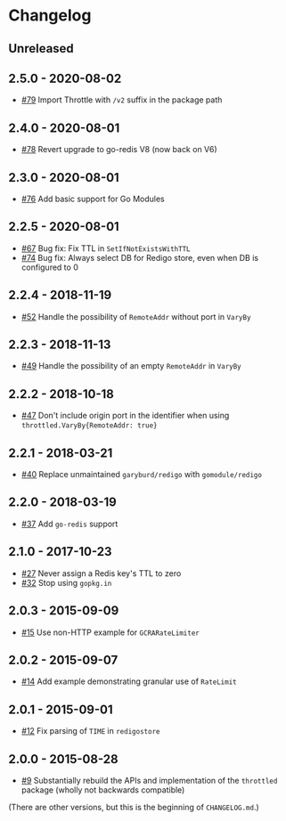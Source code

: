 # Changelog

## Unreleased

## 2.5.0 - 2020-08-02
* [#79](https://github.com/throttled/throttled/pull/79) Import Throttle with `/v2` suffix in the package path

## 2.4.0 - 2020-08-01
* [#78](https://github.com/throttled/throttled/pull/78) Revert upgrade to go-redis V8 (now back on V6)

## 2.3.0 - 2020-08-01
* [#76](https://github.com/throttled/throttled/pull/76) Add basic support for Go Modules

## 2.2.5 - 2020-08-01
* [#67](https://github.com/throttled/throttled/pull/67) Bug fix: Fix TTL in `SetIfNotExistsWithTTL`
* [#74](https://github.com/throttled/throttled/pull/74) Bug fix: Always select DB for Redigo store, even when DB is configured to 0

## 2.2.4 - 2018-11-19
* [#52](https://github.com/throttled/throttled/pull/52) Handle the possibility of `RemoteAddr` without port in `VaryBy`

## 2.2.3 - 2018-11-13
* [#49](https://github.com/throttled/throttled/pull/49) Handle the possibility of an empty `RemoteAddr` in `VaryBy`

## 2.2.2 - 2018-10-18
* [#47](https://github.com/throttled/throttled/pull/47) Don't include origin port in the identifier when using `throttled.VaryBy{RemoteAddr: true}`

## 2.2.1 - 2018-03-21
* [#40](https://github.com/throttled/throttled/pull/40) Replace unmaintained `garyburd/redigo` with `gomodule/redigo`

## 2.2.0 - 2018-03-19
* [#37](https://github.com/throttled/throttled/pull/37) Add `go-redis` support

## 2.1.0 - 2017-10-23
* [#27](https://github.com/throttled/throttled/pull/27) Never assign a Redis key's TTL to zero
* [#32](https://github.com/throttled/throttled/pull/32) Stop using `gopkg.in`

## 2.0.3 - 2015-09-09
* [#15](https://github.com/throttled/throttled/pull/15) Use non-HTTP example for `GCRARateLimiter`

## 2.0.2 - 2015-09-07
* [#14](https://github.com/throttled/throttled/pull/14) Add example demonstrating granular use of `RateLimit`

## 2.0.1 - 2015-09-01
* [#12](https://github.com/throttled/throttled/pull/12) Fix parsing of `TIME` in `redigostore`

## 2.0.0 - 2015-08-28
* [#9](https://github.com/throttled/throttled/pull/9) Substantially rebuild the APIs and implementation of the `throttled` package (wholly not backwards compatible)

(There are other versions, but this is the beginning of `CHANGELOG.md`.)

<!--
# vim: set tw=0:
-->

